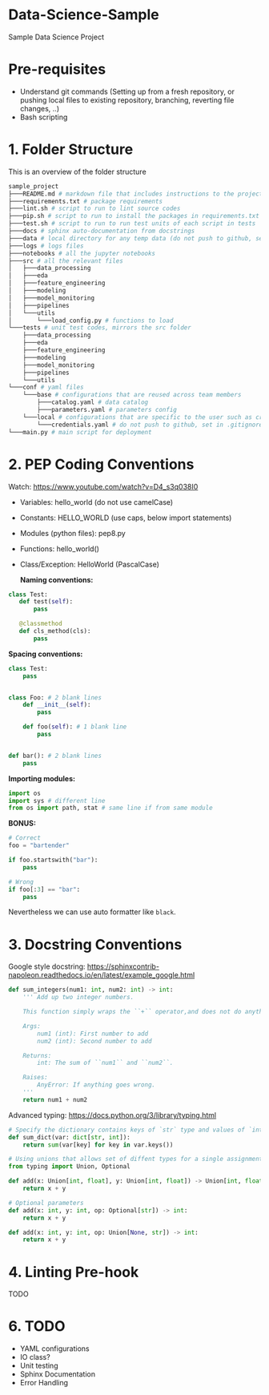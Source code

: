 # Data-Science-Sample

Sample Data Science Project

# Pre-requisites

- Understand git commands (Setting up from a fresh repository, or pushing local files to existing repository, branching, reverting file changes, ..)
- Bash scripting

# 1. Folder Structure

This is an overview of the folder structure

```python
sample_project
├───README.md # markdown file that includes instructions to the project
├───requirements.txt # package requirements
├───lint.sh # script to run to lint source codes
├───pip.sh # script to run to install the packages in requirements.txt
├───test.sh # script to run to run test units of each script in tests
├───docs # sphinx auto-documentation from docstrings
├───data # local directory for any temp data (do not push to github, set in .gitignore)
├───logs # logs files
├───notebooks # all the jupyter notebooks
├───src # all the relevant files
│   ├───data_processing
│   ├───eda
│   ├───feature_engineering
│   ├───modeling
│   ├───model_monitoring
│   ├───pipelines
│   └───utils
│       └───load_config.py # functions to load
└───tests # unit test codes, mirrors the src folder
    ├───data_processing
    ├───eda
    ├───feature_engineering
    ├───modeling
    ├───model_monitoring
    ├───pipelines
    └───utils
└───conf # yaml files
    └───base # configurations that are reused across team members
        ├───catalog.yaml # data catalog
        ├───parameters.yaml # parameters config
    └───local # configurations that are specific to the user such as credentials
        └───credentials.yaml # do not push to github, set in .gitignore
└───main.py # main script for deployment
```

# 2. PEP Coding Conventions

Watch: https://www.youtube.com/watch?v=D4_s3q038I0

- Variables: hello_world (do not use camelCase)
- Constants: HELLO_WORLD (use caps, below import statements)
- Modules (python files): pep8.py
- Functions: hello_world()
- Class/Exception: HelloWorld (PascalCase)

  **Naming conventions:**

```python
class Test:
   def test(self):
       pass

   @classmethod
   def cls_method(cls):
       pass
```

**Spacing conventions:**

```python
class Test:
    pass


class Foo: # 2 blank lines
    def __init__(self):
        pass

    def foo(self): # 1 blank line
        pass


def bar(): # 2 blank lines
    pass
```

**Importing modules:**

```python
import os
import sys # different line
from os import path, stat # same line if from same module
```

**BONUS:**

```python
# Correct
foo = "bartender"

if foo.startswith("bar"):
    pass

# Wrong
if foo[:3] == "bar":
    pass
```

Nevertheless we can use auto formatter like `black`.

# 3. Docstring Conventions

Google style docstring: https://sphinxcontrib-napoleon.readthedocs.io/en/latest/example_google.html

```python
def sum_integers(num1: int, num2: int) -> int:
    ''' Add up two integer numbers.

    This function simply wraps the ``+`` operator,and does not do anything intersting.

    Args:
        num1 (int): First number to add
        num2 (int): Second number to add

    Returns:
        int: The sum of ``num1`` and ``num2``.

    Raises:
        AnyError: If anything goes wrong.
    '''
    return num1 + num2
```

Advanced typing: https://docs.python.org/3/library/typing.html

```python
# Specify the dictionary contains keys of `str` type and values of `int` type
def sum_dict(var: dict[str, int]):
    return sum(var[key] for key in var.keys())

# Using unions that allows set of diffent types for a single assignment
from typing import Union, Optional

def add(x: Union[int, float], y: Union[int, float]) -> Union[int, float]:
    return x + y

# Optional parameters
def add(x: int, y: int, op: Optional[str]) -> int:
    return x + y

def add(x: int, y: int, op: Union[None, str]) -> int:
    return x + y
```

# 4. Linting Pre-hook

TODO

# 6. TODO

- YAML configurations
- IO class?
- Unit testing
- Sphinx Documentation
- Error Handling
